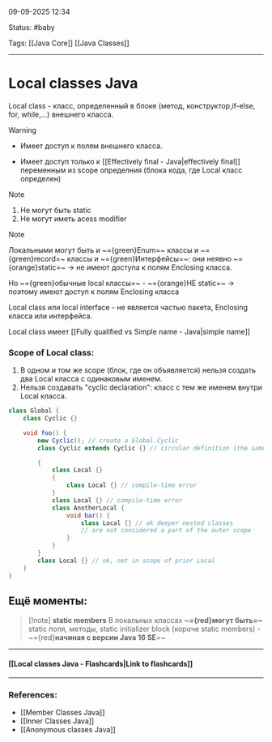 
09-09-2025 12:34

Status: #baby 

Tags: [[Java Core]] [[Java Classes]]

---
# Local classes Java

Local class - класс, определенный в блоке (метод, конструктор,if-else, for, while,...) внешнего класса.

>[!warning]
>- Имеет доступ к полям внешнего класса. 
>
>- Имеет доступ только к [[Effectively final - Java|effectively final]] переменным из scope определния (блока кода, где Local класс определен)



> [!note]
> 1. Не могут быть static
> 2. Не могут иметь acess modifier




>[!note]
>Локальными могут быть и ~={green}Enum=~ классы и ~={green}record=~ классы и ~={green}Интерфейсы=~: они неявно ~={orange}static=~ -> не имеют доступа к полям Enclosing класса.
>
>Но ~={green}обычные local классы=~ - ~={orange}НЕ static=~ -> поэтому имеют доступ к полям Enclosing класса

Local class или local interface - не является частью пакета, Enclosing класса или интерфейса.

Local class имеет [[Fully qualified vs Simple name - Java|simple name]]


### Scope of Local class:

1. В одном и том же scope (блок, где он объявляется) нельзя создать два Local класса с одинаковым именем.
2. Нельзя создавать "cyclic declaration": класс с тем же именем внутри Local класса.

```java
class Global {
    class Cyclic {}

    void foo() {
        new Cyclic(); // create a Global.Cyclic
        class Cyclic extends Cyclic {} // circular definition (the same name)

        {
            class Local {}
            {
                class Local {} // compile-time error
            }
            class Local {} // compile-time error
            class AnotherLocal {
                void bar() {
                    class Local {} // ok deeper nested classes 
                    // are not considered a part of the outer scope
                }
            }
        }
        class Local {} // ok, not in scope of prior Local
    }
}
```


## Ещё моменты:

>[!note] **static members**
> В локальных классах **~={red}могут быть=~** static поля, методы, static initializer block (короче static members) - ~={red}**начиная с версии Java 16 SE**=~

----
#### [[Local classes Java - Flashcards|Link to flashcards]]



---
### References:

- [[Member Classes Java]]
- [[Inner Classes Java]]
- [[Anonymous classes Java]]
